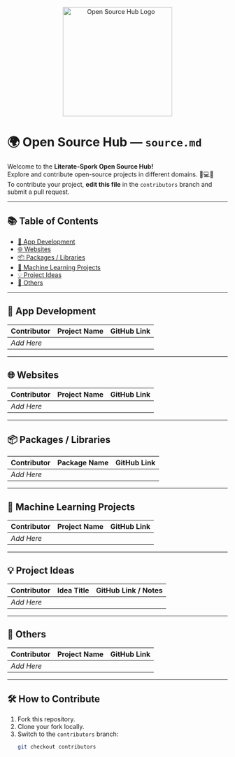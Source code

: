<p align="center">
  <img src="https://github.com/user-attachments/assets/5c9c4685-c24d-4593-880a-0168743684d4" width="250" alt="Open Source Hub Logo">
</p>

# 🌍 Open Source Hub — `source.md`

Welcome to the **Literate-Spork Open Source Hub!**  
Explore and contribute open-source projects in different domains. 🧠💻🚀  
To contribute your project, **edit this file** in the `contributors` branch and submit a pull request.

---

## 📚 Table of Contents

- [📱 App Development](#-app-development)
- [🌐 Websites](#-websites)
- [📦 Packages / Libraries](#-packages--libraries)
- [🤖 Machine Learning Projects](#-machine-learning-projects)
- [💡 Project Ideas](#-project-ideas)
- [🔧 Others](#-others)

---

## 📱 App Development

| Contributor | Project Name | GitHub Link |
|-------------|--------------|-------------|
| _Add Here_  |              |             |

---

## 🌐 Websites

| Contributor | Project Name | GitHub Link |
|-------------|--------------|-------------|
| _Add Here_  |              |             |

---

## 📦 Packages / Libraries

| Contributor | Package Name | GitHub Link |
|-------------|--------------|-------------|
| _Add Here_  |              |             |

---

## 🤖 Machine Learning Projects

| Contributor | Project Name | GitHub Link |
|-------------|--------------|-------------|
| _Add Here_  |              |             |

---

## 💡 Project Ideas

| Contributor | Idea Title | GitHub Link / Notes |
|-------------|------------|---------------------|
| _Add Here_  |            |                     |

---

## 🔧 Others

| Contributor | Project Name | GitHub Link |
|-------------|--------------|-------------|
| _Add Here_  |              |             |

---

## 🛠️ How to Contribute

1. Fork this repository.
2. Clone your fork locally.
3. Switch to the `contributors` branch:
   ```bash
   git checkout contributors
